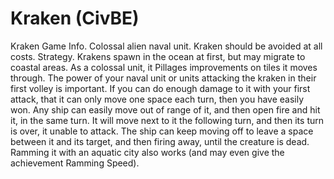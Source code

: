 # Kraken (CivBE)

Kraken
Game Info.
Colossal alien naval unit. Kraken should be avoided at all costs. 
Strategy.
Krakens spawn in the ocean at first, but may migrate to coastal areas. As a colossal unit, it Pillages improvements on tiles it moves through.
The power of your naval unit or units attacking the kraken in their first volley is important. If you can do enough damage to it with your first attack, that it can only move one space each turn, then you have easily won. Any ship can easily move out of range of it, and then open fire and hit it, in the same turn. It will move next to it the following turn, and then its turn is over, it unable to attack. The ship can keep moving off to leave a space between it and its target, and then firing away, until the creature is dead. Ramming it with an aquatic city also works (and may even give the achievement Ramming Speed).